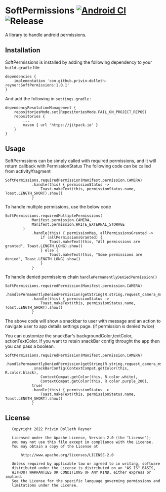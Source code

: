 # SoftPermissions [![Android CI](https://github.com/privin-dolleth-reyner/SoftPermissions/actions/workflows/android.yml/badge.svg?branch=main&event=release)](https://github.com/privin-dolleth-reyner/SoftPermissions/actions/workflows/android.yml) ![Release](https://jitpack.io/v/privin-dolleth-reyner/SoftPermissions.svg)



A library to handle android permissions.

## Installation

SoftPermissions is installed by adding the following dependency to your ```build.gradle``` file:

```
dependencies {
	implementation 'com.github.privin-dolleth-reyner:SoftPermissions:1.0.1'
}
```

And add the following in ```settings.gradle``` :

```
dependencyResolutionManagement {
    repositoriesMode.set(RepositoriesMode.FAIL_ON_PROJECT_REPOS)
    repositories {
        ...
        maven { url 'https://jitpack.io' }
    }
}
```

## Usage

SoftPermssions can be simply called with required permissions, and it will return callback with PermissionStatus
The following code can be called from activity/fragment

```
SoftPermissions.requiredPermission(Manifest.permission.CAMERA)
            .handle(this) { permissionStatus ->
                Toast.makeText(this, permissionStatus.name, Toast.LENGTH_SHORT).show()
            }
```
To handle multiple permissions, use the below code
```
SoftPermissions.requiredMultiplePermissions(
            Manifest.permission.CAMERA,
            Manifest.permission.WRITE_EXTERNAL_STORAGE
        )
            .handle(this) { permissionMap, allPermissionsGranted ->
                if (allPermissionsGranted) {
                    Toast.makeText(this, "All permissions are granted", Toast.LENGTH_LONG).show()
                } else {
                    Toast.makeText(this, "Some permissions are denied", Toast.LENGTH_LONG).show()
                }
            }
```

To handle denied permissions chain ```handlePermanentlyDeniedPermission()```
```
SoftPermissions.requiredPermission(Manifest.permission.CAMERA)
	    .handlePermanentlyDeniedPermission(getString(R.string.request_camera_msg))
            .handle(this) { permissionStatus ->
                Toast.makeText(this, permissionStatus.name, Toast.LENGTH_SHORT).show()
            }
```
The above code will show a snackbar to user with message and an action to navigate user to app details settings page. (if permission is denied twice)

You can customize the snackBar's backgroundColor,textColor, actionTextColor. If you want to retain snackBar config throught the app then you can pass a boolean.
```
SoftPermissions.requiredPermission(Manifest.permission.CAMERA)
            .handlePermanentlyDeniedPermission(getString(R.string.request_camera_msg))
            .snackBarConfig(ContextCompat.getColor(this, R.color.black),
                ContextCompat.getColor(this, R.color.white),
                ContextCompat.getColor(this, R.color.purple_200),
            true)
            .handle(this) { permissionStatus ->
                Toast.makeText(this, permissionStatus.name, Toast.LENGTH_SHORT).show()
            }
```

## License

```
   Copyright 2022 Privin Dolleth Reyner

   Licensed under the Apache License, Version 2.0 (the "License");
   you may not use this file except in compliance with the License.
   You may obtain a copy of the License at

       http://www.apache.org/licenses/LICENSE-2.0

   Unless required by applicable law or agreed to in writing, software
   distributed under the License is distributed on an "AS IS" BASIS,
   WITHOUT WARRANTIES OR CONDITIONS OF ANY KIND, either express or implied.
   See the License for the specific language governing permissions and
   limitations under the License.
```
